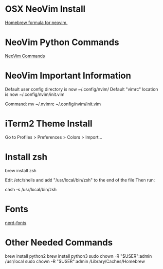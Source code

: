 OSX NeoVim Install
==================

[Homebrew formula for neovim.](https://github.com/neovim/homebrew-neovim)

NeoVim Python Commands
====================

[NeoVim Commands](https://neovim.io/doc/user/nvim_python.html)

NeoVim Important Information
====================

Default user config directory is now ~/.config/nvim/
Default "vimrc" location is now ~/.config/nvim/init.vim

Command: mv ~/.nvimrc ~/.config/nvim/init.vim

iTerm2 Theme Install
====================

Go to Profiles > Preferences > Colors > Import...

Install zsh
====================

brew install zsh

Edit /etc/shells and add "/usr/local/bin/zsh" to the end of the file
Then run:

chsh -s /usr/local/bin/zsh

Fonts
====================
[nerd-fonts](https://github.com/ryanoasis/nerd-fonts)

Other Needed Commands
====================

brew install python2
brew install python3
sudo chown -R "$USER":admin /usr/local
sudo chown -R "$USER":admin /Library/Caches/Homebrew

